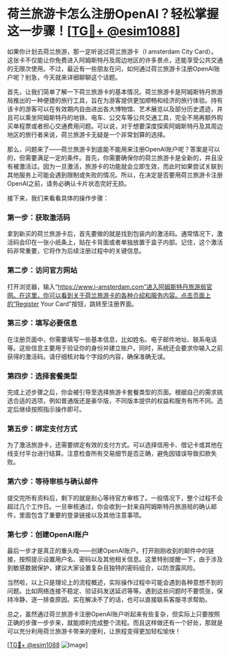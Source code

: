 # 荷兰旅游卡怎么注册OpenAI？轻松掌握这一步骤！[[TG💪+ @esim1088](https://t.me/s/esim1088)]

如果你计划去荷兰旅游，那一定听说过荷兰旅游卡（I amsterdam City Card）。这张卡不仅能让你免费进入阿姆斯特丹及周边地区的许多景点，还能享受公共交通的无限次使用。不过，最近有一些朋友在问，如何通过荷兰旅游卡注册OpenAI账户呢？别急，今天就来详细聊聊这个话题。

首先，让我们简单了解一下荷兰旅游卡的基本情况。荷兰旅游卡是阿姆斯特丹旅游局推出的一种便捷的旅行工具，旨在为游客提供更加顺畅和经济的旅行体验。持有该卡的游客可以在有效期内自由进出各大博物馆、艺术展览以及部分历史遗迹，并且可以乘坐阿姆斯特丹的地铁、电车、公交车等公共交通工具，完全不用再额外购买单程票或者担心交通费用问题。可以说，对于想要深度探索阿姆斯特丹及其周边地区的旅行者来说，荷兰旅游卡无疑是一个非常划算的选择。

那么，问题来了——荷兰旅游卡到底能不能用来注册OpenAI账户呢？答案是可以的，但需要满足一定的条件。首先，你需要确保你的荷兰旅游卡是全新的，并且没有被激活过。因为一旦激活，旅游卡的功能就会立即生效，而此时如果尝试关联到其他服务上可能会遇到限制或失败的情况。所以，在决定是否要用荷兰旅游卡注册OpenAI之前，请务必确认卡片状态完好无损。

接下来，我们来看看具体的操作步骤：

### 第一步：获取激活码

拿到新买的荷兰旅游卡后，首先要做的就是找到包装内的激活码。通常情况下，激活码会印在一张小纸条上，贴在卡背面或者单独放置于盒子内部。记住，这个激活码非常重要，它将作为后续注册过程中的关键信息。

### 第二步：访问官方网站

打开浏览器，输入“https://www.i-amsterdam.com”进入阿姆斯特丹旅游局官网。在这里，你可以看到关于荷兰旅游卡的各种介绍和服务内容。点击页面上的“Register Your Card”按钮，跳转至注册界面。

### 第三步：填写必要信息

在注册页面中，你需要填写一些基本信息，比如姓名、电子邮件地址、联系电话等。这些信息主要用于验证你的身份并建立账户。同时，系统还会要求你输入之前获得的激活码。请仔细核对每个字段的内容，确保准确无误。

### 第四步：选择套餐类型

完成上述步骤之后，你会被引导至选择旅游卡套餐类型的页面。根据自己的需求挑选合适的选项，例如普通版还是豪华版，不同版本提供的权益和服务有所不同。选定后继续按照指示操作即可。

### 第五步：绑定支付方式

为了激活旅游卡，还需要绑定有效的支付方式。可以选择信用卡、借记卡或其他在线支付平台进行结算。注意检查所有交易细节是否正确，避免因错误导致扣款失败。

### 第六步：等待审核与确认邮件

提交完所有资料后，剩下的就是耐心等待官方审核了。一般情况下，整个过程不会超过几个工作日。一旦审核通过，你会收到一封来自阿姆斯特丹旅游局的确认邮件，里面包含了重要的登录链接以及其他注意事项。

### 第七步：创建OpenAI账户

最后一步才是真正的重头戏——创建OpenAI账户。打开刚刚收到的邮件中的链接，按照提示设置用户名、密码以及其他相关信息。这里特别提醒一下，由于涉及到敏感数据保护，建议大家设置复杂且独特的密码组合，以防泄露风险。

当然啦，以上只是理论上的流程概述，实际操作过程中可能会遇到各种意想不到的问题。比如网络连接不稳定、验证码发送延迟等等。遇到这些问题时不要慌张，保持冷静，逐一排查原因。实在解决不了的话，也可以直接联系客服寻求帮助。

总之，虽然通过荷兰旅游卡注册OpenAI账户听起来有些复杂，但实际上只要按照正确的步骤一步步来，就能顺利完成整个流程。而且这样做还有一个好处，那就是可以充分利用荷兰旅游卡带来的便利，让旅程变得更加轻松愉快！

[[TG💪+ @esim1088](https://t.me/s/esim1088) ![Image](https://i.postimg.cc/4NQfJmqS/Snipaste-2025-05-13-00-14-12.png)]